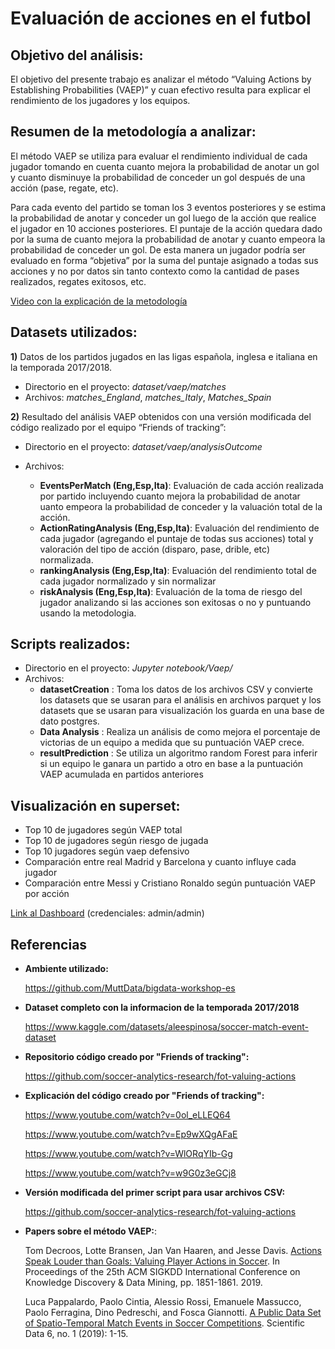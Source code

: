 # Evaluación de acciones en el futbol 

## Objetivo del análisis:

El objetivo del presente trabajo es analizar el método “Valuing Actions by Establishing Probabilities (VAEP)” y cuan efectivo resulta para explicar el rendimiento de los jugadores y los equipos.

## Resumen de la metodología a analizar:

El método VAEP se utiliza para evaluar el rendimiento individual de cada jugador tomando en cuenta cuanto mejora la probabilidad de anotar un gol y cuanto disminuye la probabilidad de conceder un gol después de una acción (pase, regate, etc).
	
Para cada evento del partido se toman los 3 eventos posteriores y se estima la probabilidad de anotar y conceder un gol luego de la acción que realice el jugador en 10 acciones posteriores. El puntaje de la acción quedara dado por la suma de cuanto mejora la probabilidad de anotar y cuanto empeora la probabilidad de conceder un gol. De esta manera un jugador podría ser evaluado en forma “objetiva” por la suma del puntaje asignado a todas sus acciones y no por datos sin tanto contexto como la cantidad de pases realizados, regates exitosos, etc.

[Video con la explicación de la metodología](https://www.youtube.com/watch?v=xyyZLs_N1F0) 

## Datasets utilizados:

**1)** Datos de los partidos jugados en las ligas española, inglesa e italiana en la temporada 2017/2018.

* Directorio en el proyecto: *dataset/vaep/matches*
* Archivos: *matches_England*, *matches_Italy*, *Matches_Spain*

**2)** Resultado del análisis VAEP obtenidos con una versión modificada del código realizado por el equipo “Friends of tracking”:

* Directorio en el proyecto: *dataset/vaep/analysisOutcome*
* Archivos:

    * **EventsPerMatch (Eng,Esp,Ita)**: Evaluación de cada acción realizada por partido incluyendo cuanto mejora la probabilidad de anotar uanto empeora la probabilidad de conceder y la valuación total de la acción.
    * **ActionRatingAnalysis (Eng,Esp,Ita)**: Evaluación del rendimiento de cada jugador (agregando el puntaje de todas sus acciones) total y valoración del tipo de acción (disparo, pase, drible, etc) normalizada.
    * **rankingAnalysis (Eng,Esp,Ita)**: Evaluación del rendimiento total de cada jugador normalizado y sin normalizar
    * **riskAnalysis (Eng,Esp,Ita)**: Evaluación de la toma de riesgo del jugador analizando si las acciones son exitosas o no y puntuando usando la metodologia.  

## Scripts realizados:

* Directorio en el proyecto: *Jupyter notebook/Vaep/*
* Archivos:
    * **datasetCreation** : Toma los datos de los archivos CSV  y convierte los datasets que se usaran para el análisis en archivos parquet y los datasets que se usaran para visualización los guarda en una base de dato postgres. 
    * **Data Analysis** : Realiza un análisis de como mejora el porcentaje de victorias de un equipo a medida que su puntuación VAEP crece. 
    * **resultPrediction** : Se utiliza un algoritmo random Forest para inferir si un equipo le ganara un partido a otro en base a la puntuación VAEP acumulada en partidos anteriores   

## Visualización en superset:

* Top 10 de jugadores según VAEP total
* Top 10 de jugadores según riesgo de jugada
* Top 10 jugadores según vaep defensivo
* Comparación entre real Madrid y Barcelona y cuanto influye cada jugador
* Comparación entre Messi y Cristiano Ronaldo según puntuación VAEP por acción	

[Link al Dashboard](http://localhost:8088/superset/dashboard/p/4AREddrEdWQ/) (credenciales: admin/admin)

## Referencias

* **Ambiente utilizado:**

    https://github.com/MuttData/bigdata-workshop-es
    
*  **Dataset completo con la informacion de la temporada 2017/2018**

    https://www.kaggle.com/datasets/aleespinosa/soccer-match-event-dataset

* **Repositorio código creado por "Friends of tracking":**

    https://github.com/soccer-analytics-research/fot-valuing-actions
   
* **Explicación del código creado por "Friends of tracking":**

    https://www.youtube.com/watch?v=0ol_eLLEQ64 
    
    https://www.youtube.com/watch?v=Ep9wXQgAFaE 
    
    https://www.youtube.com/watch?v=WlORqYIb-Gg
    
    https://www.youtube.com/watch?v=w9G0z3eGCj8
        
* **Versión modificada del primer script para usar archivos CSV:**

    https://github.com/soccer-analytics-research/fot-valuing-actions
    
* **Papers sobre el método VAEP:**:

    Tom Decroos, Lotte Bransen, Jan Van Haaren, and Jesse Davis. [Actions Speak Louder than Goals: Valuing Player Actions in Soccer](https://arxiv.org/abs/1802.07127). In Proceedings of the 25th ACM SIGKDD International Conference on Knowledge Discovery & Data Mining, pp. 1851-1861. 2019.

    Luca Pappalardo, Paolo Cintia, Alessio Rossi, Emanuele Massucco, Paolo Ferragina, Dino Pedreschi, and Fosca Giannotti. [A Public Data Set of Spatio-Temporal Match Events in Soccer Competitions](https://www.nature.com/articles/s41597-019-0247-7). Scientific Data 6, no. 1 (2019): 1-15.

